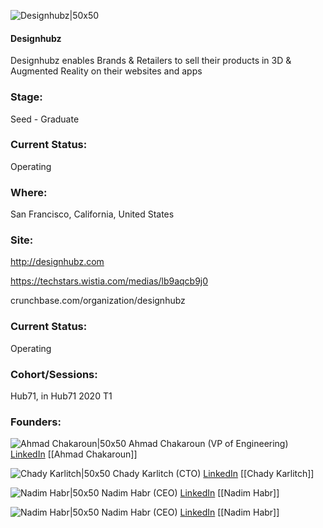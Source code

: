 

![Designhubz|50x50](https://apimg.techstars.com/profiles/1663916393676_965808.png)

#### Designhubz
Designhubz enables Brands & Retailers to sell their products in 3D & Augmented Reality on their websites and apps

### Stage: 
Seed - Graduate 

### Current Status: 
Operating

### Where:
San Francisco, California, United States

### Site:
http://designhubz.com

https://techstars.wistia.com/medias/lb9aqcb9j0

crunchbase.com/organization/designhubz

### Current Status: 
Operating

### Cohort/Sessions: 
Hub71, in Hub71 2020 T1

### Founders: 

![Ahmad Chakaroun|50x50](http://s3.amazonaws.com/ts-accel-connect-uploads/images/image_files/5e989162a36c115d3b0000ce/original/FB_IMG_1587056917917.jpg) Ahmad Chakaroun (VP of Engineering) [LinkedIn](https://linkedin.com/in/ahmadchakaroun) [[Ahmad Chakaroun]]

![Chady Karlitch|50x50](https://apimg.techstars.com/connect/images/image_files/5e98a294a36c115d3b0000d3/original/Chady2017-800px.jpg) Chady Karlitch (CTO) [LinkedIn](https://linkedin.com/in/chady-karlitch) [[Chady Karlitch]]

![Nadim Habr|50x50](https://apimg.techstars.com/connect/images/image_files/5e1c85c434a60d48220001a3/original/nadim_habr_pic.png) Nadim Habr (CEO) [LinkedIn](https://linkedin.com/in/nadim-habr-22915310a) [[Nadim Habr]]

![Nadim Habr|50x50]() Nadim Habr (CEO) [LinkedIn](https://) [[Nadim Habr]]


